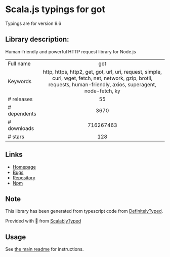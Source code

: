 
# Scala.js typings for got

Typings are for version 9.6

## Library description:
Human-friendly and powerful HTTP request library for Node.js

|                    |                 |
| ------------------ | :-------------: |
| Full name          | got |
| Keywords           | http, https, http2, get, got, url, uri, request, simple, curl, wget, fetch, net, network, gzip, brotli, requests, human-friendly, axios, superagent, node-fetch, ky |
| # releases         | 55 |
| # dependents       | 3670 |
| # downloads        | 716267463 |
| # stars            | 128 |

## Links
- [Homepage](https://github.com/sindresorhus/got#readme)
- [Bugs](https://github.com/sindresorhus/got/issues)
- [Repository](https://github.com/sindresorhus/got)
- [Npm](https://www.npmjs.com/package/got)
    


## Note
This library has been generated from typescript code from [DefinitelyTyped](https://definitelytyped.org).

Provided with :purple_heart: from [ScalablyTyped](https://github.com/oyvindberg/ScalablyTyped)

## Usage
See [the main readme](../../readme.md) for instructions.


